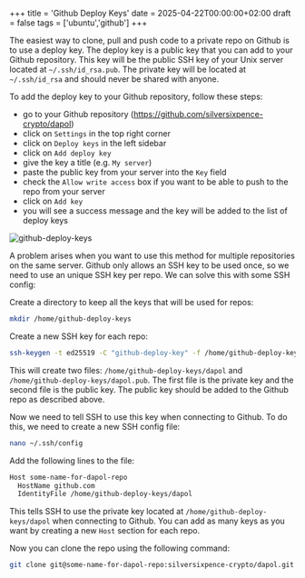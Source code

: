 +++
title = 'Github Deploy Keys'
date = 2025-04-22T00:00:00+02:00
draft = false
tags = ['ubuntu','github']
+++

The easiest way to clone, pull and push code to a private repo on Github is to use a deploy key. The deploy key is a public key that you can add to your Github repository. This key will be the public SSH key of your Unix server located at `~/.ssh/id_rsa.pub`. The private key will be located at `~/.ssh/id_rsa` and should never be shared with anyone.

To add the deploy key to your Github repository, follow these steps:

- go to your Github repository (<https://github.com/silversixpence-crypto/dapol>)
- click on `Settings` in the top right corner
- click on `Deploy keys` in the left sidebar
- click on `Add deploy key`
- give the key a title (e.g. `My server`)
- paste the public key from your server into the `Key` field
- check the `Allow write access` box if you want to be able to push to the repo from your server
- click on `Add key`
- you will see a success message and the key will be added to the list of deploy keys

![github-deploy-keys](/images/github-deploy-keys.png)

A problem arises when you want to use this method for multiple repositories on the same server. Github only allows an SSH key to be used once, so we need to use an unique SSH key per repo. We can solve this with some SSH config:

Create a directory to keep all the keys that will be used for repos:

```bash
mkdir /home/github-deploy-keys
```

Create a new SSH key for each repo:

```bash
ssh-keygen -t ed25519 -C "github-deploy-key" -f /home/github-deploy-keys/dapol
```

This will create two files: `/home/github-deploy-keys/dapol` and `/home/github-deploy-keys/dapol.pub`. The first file is the private key and the second file is the public key. The public key should be added to the Github repo as described above.

Now we need to tell SSH to use this key when connecting to Github. To do this, we need to create a new SSH config file:

```bash
nano ~/.ssh/config
```

Add the following lines to the file:

```bash
Host some-name-for-dapol-repo
  HostName github.com
  IdentityFile /home/github-deploy-keys/dapol
```

This tells SSH to use the private key located at `/home/github-deploy-keys/dapol` when connecting to Github. You can add as many keys as you want by creating a new `Host` section for each repo.

Now you can clone the repo using the following command:

```bash
git clone git@some-name-for-dapol-repo:silversixpence-crypto/dapol.git
```
